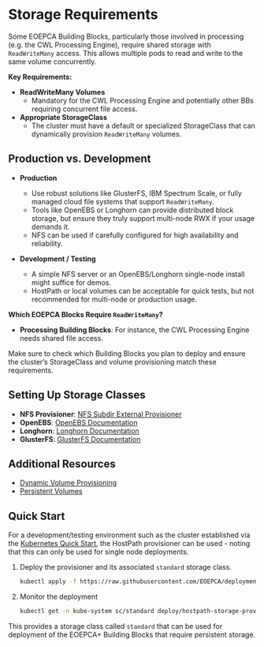 
# Storage Requirements

Some EOEPCA Building Blocks, particularly those involved in processing (e.g. the CWL Processing Engine), require shared storage with `ReadWriteMany` access. This allows multiple pods to read and write to the same volume concurrently.

**Key Requirements:**

- **ReadWriteMany Volumes**  
    - Mandatory for the CWL Processing Engine and potentially other BBs requiring concurrent file access.
- **Appropriate StorageClass**  
    - The cluster must have a default or specialized StorageClass that can dynamically provision `ReadWriteMany` volumes.

## Production vs. Development

- **Production**  

    - Use robust solutions like GlusterFS, IBM Spectrum Scale, or fully managed cloud file systems that support `ReadWriteMany`.
    - Tools like OpenEBS or Longhorn can provide distributed block storage, but ensure they truly support multi-node RWX if your usage demands it.
    - NFS can be used if carefully configured for high availability and reliability.

- **Development / Testing**  

    - A simple NFS server or an OpenEBS/Longhorn single-node install might suffice for demos.
    - HostPath or local volumes can be acceptable for quick tests, but not recommended for multi-node or production usage.

**Which EOEPCA Blocks Require `ReadWriteMany`?**

- **Processing Building Blocks**: For instance, the CWL Processing Engine needs shared file access.

Make sure to check which Building Blocks you plan to deploy and ensure the cluster’s StorageClass and volume provisioning match these requirements.

## Setting Up Storage Classes

- **NFS Provisioner**: [NFS Subdir External Provisioner](https://github.com/kubernetes-sigs/nfs-subdir-external-provisioner)
- **OpenEBS**: [OpenEBS Documentation](https://openebs.io/)
- **Longhorn**: [Longhorn Documentation](https://longhorn.io/)
- **GlusterFS**: [GlusterFS Documentation](https://docs.gluster.org/en/latest/)

## Additional Resources

- [Dynamic Volume Provisioning](https://kubernetes.io/docs/concepts/storage/dynamic-provisioning/)
- [Persistent Volumes](https://kubernetes.io/docs/concepts/storage/persistent-volumes/)

## Quick Start

For a development/testing environment such as the cluster established via the [Kubernetes Quick Start](kubernetes.md#quick-start), the HostPath provisioner can be used - noting that this can only be used for single node deployments. 

1. Deploy the provisioner and its associated `standard` storage class.

      ```bash
      kubectl apply -f https://raw.githubusercontent.com/EOEPCA/deployment-guide/refs/heads/2.0-beta-fixes/docs/prerequisites/hostpath-provisioner.yaml
      ```

2. Monitor the deployment

      ```bash
      kubectl get -n kube-system sc/standard deploy/hostpath-storage-provisioner
      ```

This provides a storage class called `standard` that can be used for deployment of the EOEPCA+ Building Blocks that require persistent storage.
